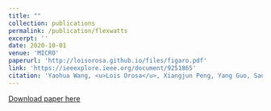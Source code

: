 ```yaml
---
title: ""
collection: publications
permalink: /publication/flexwatts
excerpt: ''
date: 2020-10-01
venue: 'MICRO'
paperurl: 'http://loisorosa.github.io/files/figaro.pdf'
link: 'https://ieeexplore.ieee.org/document/9251865'
citation: 'Yaohua Wang, <u>Lois Orosa</u>, Xiangjun Peng, Yang Guo, Saugata Ghose, Minesh Patel, Jeremie S. Kim, Juan Gómez Luna, Mohammad Sadrosadati, Nika Mansouri Ghiasi, and Onur Mutlu. <b>"FIGARO: Improving System Performance via Fine-Grained In-DRAM Data Relocation and Caching."</b> In 53rd Annual IEEE/ACM International Symposium on Microarchitecture (MICRO),  2020.'
---
```

[Download paper here](http://loisorosa.github.io/files/figaro.pdf)

